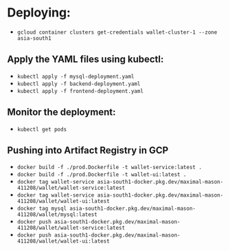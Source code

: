 # Deploying:  
- `gcloud container clusters get-credentials wallet-cluster-1 --zone asia-south1`

## Apply the YAML files using kubectl:  
- `kubectl apply -f mysql-deployment.yaml`  
- `kubectl apply -f backend-deployment.yaml`  
- `kubectl apply -f frontend-deployment.yaml`
## Monitor the deployment:
- `kubectl get pods`
## Pushing into Artifact Registry in GCP
- `docker build -f ./prod.Dockerfile -t wallet-service:latest .`
- `docker build -f ./prod.Dockerfile -t wallet-ui:latest .`
- `docker tag wallet-service asia-south1-docker.pkg.dev/maximal-mason-411208/wallet/wallet-service:latest`
- `docker tag wallet-service asia-south1-docker.pkg.dev/maximal-mason-411208/wallet/wallet-ui:latest`
- `docker tag mysql asia-south1-docker.pkg.dev/maximal-mason-411208/wallet/mysql:latest`
- `docker push asia-south1-docker.pkg.dev/maximal-mason-411208/wallet/wallet-service:latest`
- `docker push asia-south1-docker.pkg.dev/maximal-mason-411208/wallet/wallet-ui:latest`
